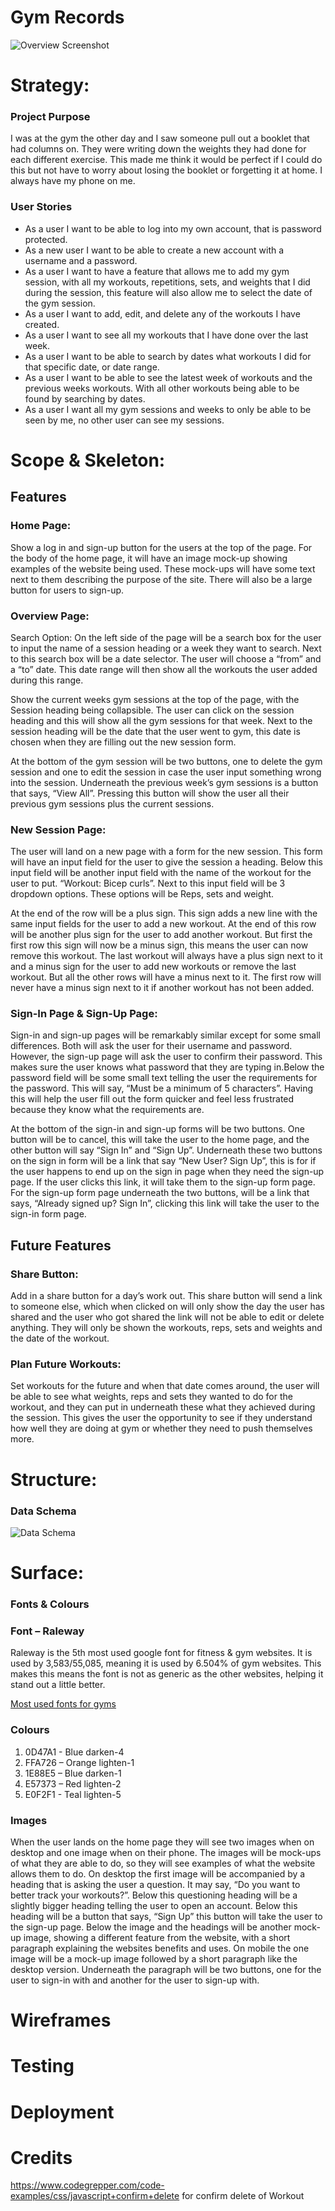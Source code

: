 # **Gym Records** #
![Overview Screenshot](static/images/overview.jpg)
# Strategy:
### Project Purpose
I was at the gym the other day and I saw someone pull out a booklet that had columns on. They were writing down the weights they had done for each different exercise. This made me think it would be perfect if I could do this but not have to worry about losing the booklet or forgetting it at home. I always have my phone on me.
### User Stories
* 	As a user I want to be able to log into my own account, that is password protected.
* 	As a new user I want to be able to create a new account with a username and a password.
* 	As a user I want to have a feature that allows me to add my gym session, with all my workouts, repetitions, sets, and weights that I did during the session, this feature will also allow me to select the date of the gym session.
*	As a user I want to add, edit, and delete any of the workouts I have created. 
*	As a user I want to see all my workouts that I have done over the last week.
*	As a user I want to be able to search by dates what workouts I did for that specific date, or date range.
*	As a user I want to be able to see the latest week of workouts and the previous weeks workouts. With all other workouts being able to be found by searching by dates.
*	As a user I want all my gym sessions and weeks to only be able to be seen by me, no other user can see my sessions. 

# Scope & Skeleton:
## Features
### Home Page:
Show a log in and sign-up button for the users at the top of the page. For the body of the home page, it will have an image mock-up showing examples of the website being used. These mock-ups will have some text next to them describing the purpose of the site. There will also be a large button for users to sign-up.

### Overview Page:

Search Option: On the left side of the page will be a search box for the user to input the name of a session heading or a week they want to search. Next to this search box will be a date selector. The user will choose a “from” and a “to” date. This date range will then show all the workouts the user added during this range.

Show the current weeks gym sessions at the top of the page, with the Session heading being collapsible. The user can click on the session heading and this will show all the gym sessions for that week. Next to the session heading will be the date that the user went to gym, this date is chosen when they are filling out the new session form. 

At the bottom of the gym session will be two buttons, one to delete the gym session and one to edit the session in case the user input something wrong into the session. Underneath the previous week’s gym sessions is a button that says, “View All”. Pressing this button will show the user all their previous gym sessions plus the current sessions.

### New Session Page:

The user will land on a new page with a form for the new session. This form will have an input field for the user to give the session a heading. Below this input field will be another input field with the name of the workout for the user to put. “Workout: Bicep curls”. Next to this input field will be 3 dropdown options. These options will be Reps, sets and weight.

At the end of the row will be a plus sign. This sign adds a new line with the same input fields for the user to add a new workout. At the end of this row will be another plus sign for the user to add another workout. But first the first row this sign will now be a minus sign, this means the user can now remove this workout. The last workout will always have a plus sign next to it and a minus sign for the user to add new workouts or remove the last workout. But all the other rows will have a minus next to it. The first row will never have a minus sign next to it if another workout has not been added.

### Sign-In Page & Sign-Up Page:

Sign-in and sign-up pages will be remarkably similar except for some small differences. Both will ask the user for their username and password. However, the sign-up page will ask the user to confirm their password. This makes sure the user knows what password that they are typing in.Below the password field will be some small text telling the user the requirements for the password. This will say, “Must be a minimum of 5 characters”. Having this will help the user fill out the form quicker and feel less frustrated because they know what the requirements are.

At the bottom of the sign-in and sign-up forms will be two buttons. One button will be to cancel, this will take the user to the home page, and the other button will say “Sign In” and “Sign Up”.  Underneath these two buttons on the sign in form will be a link that say “New User? Sign Up”, this is for if the user happens to end up on the sign in page when they need the sign-up page. If the user clicks this link, it will take them to the sign-up form page. For the sign-up form page underneath the two buttons, will be a link that says, “Already signed up? Sign In”, clicking this link will take the user to the sign-in form page.
## Future Features
### Share Button:

Add in a share button for a day’s work out. This share button will send a link to someone else, which when clicked on will only show the day the user has shared and the user who got shared the link will not be able to edit or delete anything. They will only be shown the workouts, reps, sets and weights and the date of the workout.

### Plan Future Workouts:

Set workouts for the future and when that date comes around, the user will be able to see what weights, reps and sets they wanted to do for the workout, and they can put in underneath these what they achieved during the session. This gives the user the opportunity to see if they understand how well they are doing at gym or whether they need to push themselves more. 

# Structure:
### Data Schema
![Data Schema](static/images/data_schema.jpg)
# Surface:

### Fonts & Colours
### Font – Raleway
Raleway is the 5th most used google font for fitness & gym websites. It is used by 3,583/55,085, meaning it is used by 6.504% of gym websites. This makes this means the font is not as generic as the other websites, helping it stand out a little better. 

[Most used fonts for gyms](https://www.ilovewp.com/resources/wordpress-for-gyms/most-used-google-fonts-on-gym-websites/)

### Colours
1. 0D47A1 - Blue darken-4
1. FFA726 – Orange lighten-1
1. 1E88E5 – Blue darken-1
1. E57373 – Red lighten-2
1. E0F2F1 - Teal lighten-5

### Images

When the user lands on the home page they will see two images when on desktop and one image when on their phone. The images will be mock-ups of what they are able to do, so they will see examples of what the website allows them to do. On desktop the first image will be accompanied by a heading that is asking the user a question. It may say, “Do you want to better track your workouts?”. Below this questioning heading will be a slightly bigger heading telling the user to open an account. Below this heading will be a button that says, “Sign Up” this button will take the user to the sign-up page. Below the image and the headings will be another mock-up image, showing a different feature from the website, with a short paragraph explaining the websites benefits and uses.
On mobile the one image will be a mock-up image followed by a short paragraph like the desktop version. Underneath the paragraph will be two buttons, one for the user to sign-in with and another for the user to sign-up with. 

# Wireframes


# Testing



# Deployment


# Credits
https://www.codegrepper.com/code-examples/css/javascript+confirm+delete for confirm delete of Workout